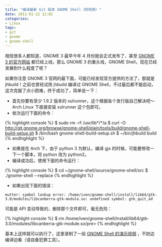 ```yaml
---
title: "编译最新 Git 版本 GNOME Shell（附视频）"
date: 2011-01-22 12:02
categories:
- Linux
tags:
- git
- gnome
- gnome-shell
---
```


相信很多人都知道，GNOME 3 最早今年 4 月份就会正式发布了，甚至 [GNOME 3
的官方网站](http://gnome3.org/) 都已经上线，那么 GNOME 3 的重头戏，GNOME
Shell，现在已经发展到什么程度了呢？

如果你注意 GNOME 3 官网的最下面，可能已经发现官方提供的方法了，那就是
jhbuild！之前也曾经试用 jhbuild 编译过 GNOME
Shell，不过最后都不能启动，这次克服了点小困难，终于成功了，简单说一下：

-   首先你要有至少 1.9.2 版本的
    xulrunner，这个根据各个发行版自己解决吧～Arch Linux 下直接安装
    xulrunner 这个包即可。
-   依次运行下面的命令：

{% highlight console %}
$ sudo rm -rf /usr/lib*/*.la
$ curl -O http://git.gnome.org/browse/gnome-shell/plain/tools/build/gnome-shell-build-setup.sh
$ /bin/bash gnome-shell-build-setup.sh
$ ~/bin/jhbuild build
{% endhighlight %}

-   如果是在 Arch 下，由于 python 3 为默认，编译 gjs
    的时候，可能要修改一下一个脚本，将 python 改为 python2。
-   编译成功后，使用下面的命令运行：

{% highlight console %}
$ cd ~/gnome-shell/source/gnome-shell/src
$ ./gnome-shell --replace
{% endhighlight %}

-   如果出现下面的错误：

<!-- -->

    mutter: symbol lookup error: /home/iven/gnome-shell/install/lib64/gtk-3.0/modules/libcanberra-gtk-module.so: undefined symbol: gtk_quit_ad

可能是 API 变动导致的，删除那个文件即可，毫无危险：

{% highlight console %}
$ rm /home/iven/gnome-shell/install/lib64/gtk-3.0/modules/libcanberra-gtk-module.so/pre>
{% endhighlight %}

基本上这样就可以执行了，这里录制了一段 [GNOME Shell
的演示视频](http://www.youtube.com/embed/u86Oi4Bo6LI?rel=0&amp;hd=1)
，不妨边编译边看（请自备犯罪工具）。

